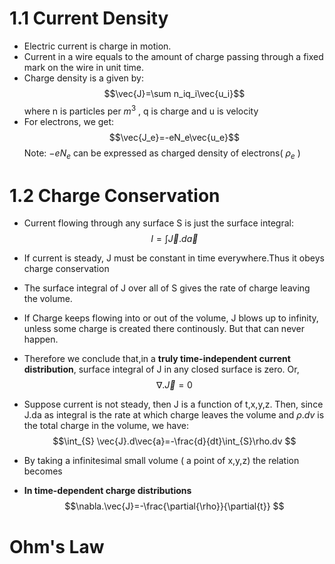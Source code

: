 # 1.1 Current Density

* Electric current is charge in motion. 
* Current in a wire equals to the amount of charge passing through a fixed mark on the wire in unit time.
* Charge density is a given by:
$$\vec{J}=\sum n_iq_i\vec{u_i}$$ where n is particles per $m^3$ , q is charge and u is velocity
* For electrons, we get:
$$\vec{J_e}=-eN_e\vec{u_e}$$
Note: $-eN_e$ can be expressed as charged density of electrons( $\rho_e$ )

# 1.2 Charge Conservation
* Current flowing through any surface S is just the surface integral:
$$I=\int \vec{J}.d\vec{a}$$
* If current is steady, J must be constant in time everywhere.Thus it obeys charge conservation
* The surface integral of J over all of S gives the rate of charge leaving the volume.
* If Charge keeps flowing into or out of the volume, J blows up to infinity, unless some charge is created there continously. But that can never happen.
* Therefore we conclude that,in a **truly time-independent current distribution**, surface integral of J in any closed surface is zero. Or,
$$\nabla. \vec{J}=0$$


* Suppose current is not steady, then J is a function of t,x,y,z. Then, since J.da as integral is the rate at which charge leaves the volume and $\rho .dv$ is the total charge in the volume, we have:
$$\int_{S} \vec{J}.d\vec{a}=-\frac{d}{dt}\int_{S}\rho.dv $$
* By taking a infinitesimal small volume ( a point of x,y,z) the relation becomes
* **In time-dependent charge distributions**
$$\nabla.\vec{J}=-\frac{\partial{\rho}}{\partial{t}} $$
# Ohm's Law
